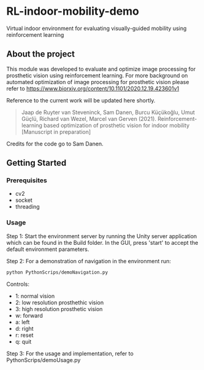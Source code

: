 # RL-indoor-mobility-demo
Virtual indoor environment for evaluating visually-guided mobility using reinforcement learning

## About the project
This module was developed to evaluate and optimize image processing for prosthetic vision using reinforcement learning. For more background on automated optimization of image processing for prosthetic vision please refer to https://www.biorxiv.org/content/10.1101/2020.12.19.423601v1

Reference to the current work will be updated here shortly. 

> Jaap de Ruyter van Steveninck, Sam Danen, Burcu Küçükoğlu, Umut Güçlü, Richard van Wezel, Marcel van Gerven (2021). Reinforcement-learning based optimization of prosthetic vision for indoor mobility [Manuscript in preparation]

Credits for the code go to Sam Danen.


## Getting Started

### Prerequisites

- cv2
- socket
- threading

### Usage

Step 1: 
Start the environment server by running the Unity server application which can be found in the Build folder. In the GUI, press 'start' to accept the default environment parameters.

Step 2: 
For a demonstration of navigation in the environment run:

  ```sh
  python PythonScrips/demoNavigation.py
  ```
Controls:
- 1: normal vision
- 2: low resolution prosthethic vision
- 3: high resolution prosthetic vision
- w: forward
- a: left
- d: right
- r: reset
- q: quit

Step 3: 
For the usage and implementation, refer to PythonScrips/demoUsage.py
